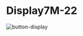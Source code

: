 # Display7M-22

![button-display](https://user-images.githubusercontent.com/105904645/224463424-2c2a77a3-d2d0-4356-91ce-5385cddf2f13.jpg)

